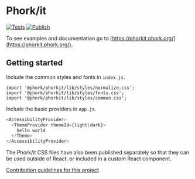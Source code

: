 # Phork/it

[![Tests](https://github.com/phork/phorkit/actions/workflows/ci.yml/badge.svg)](https://github.com/phork/phorkit/actions/workflows/ci.yml) [![Publish](https://github.com/phork/phorkit/actions/workflows/publish.yml/badge.svg)](https://github.com/phork/phorkit/actions/workflows/publish.yml)

To see examples and documentation go to [https://phorkit.phork.org/](https://phorkit.phork.org/).

## Getting started

Include the common styles and fonts in `index.js`.

```
import '@phork/phorkit/lib/styles/normalize.css';
import '@phork/phorkit/lib/styles/fonts.css';
import '@phork/phorkit/lib/styles/common.css';
```

Include the basic providers in `App.js`.

```javascript
<AccessibilityProvider>
  <ThemeProvider themeId={light|dark}>
    hello world
  </Theme>
</AccessibilityProvider>
```

The Phork/it CSS files have also been published separately so that they can be used outside of React, or included in a custom React component.

[Contribution guidelines for this project](CONTRIBUTING.md)

